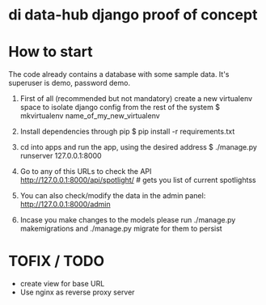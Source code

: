 # di data-hub django proof of concept

# How to start
The code already contains a database with some sample data. It's superuser is demo, password demo.

1) First of all (recommended but not mandatory) create a new virtualenv space
    to isolate django config from the rest of the system
    $ mkvirtualenv name_of_my_new_virtualenv

2) Install dependencies through pip
    $ pip install -r requirements.txt

3) cd into apps and run the app, using the desired address
    $ ./manage.py runserver 127.0.0.1:8000

4) Go to any of this URLs to check the API
    http://127.0.0.1:8000/api/spotlight/ # gets you list of current spotlightss

5) You can also check/modify the data in the admin panel:
   http://127.0.0.1:8000/admin

6) Incase you make changes to the models please run ./manage.py makemigrations
  and ./manage.py migrate for them to persist

# TOFIX / TODO
- create view for base URL
- Use nginx as reverse proxy server
